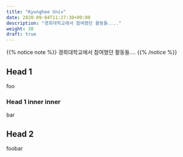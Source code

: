 ```yaml
---
title: "Kyunghee Univ"
date: 2020-09-04T11:27:30+09:00
description: "경희대학교에서 참여했던 활동들...."
weight: 30
draft: true
---
```


{{% notice note %}}
경희대학교에서 참여했던 활동들....
{{% /notice %}}

## Head 1

foo

### Head 1 inner inner

bar

## Head 2

foobar

